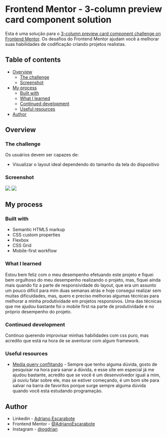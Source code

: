 # Frontend Mentor - 3-column preview card component solution

Esta é uma solução para o [3-column preview card component challenge on Frontend Mentor](https://www.frontendmentor.io/challenges/3column-preview-card-component-pH92eAR2-). Os desafios do Frontend Mentor ajudam você a melhorar suas habilidades de codificação criando projetos realistas.

## Table of contents

- [Overview](#overview)
  - [The challenge](#the-challenge)
  - [Screenshot](#screenshot)
- [My process](#my-process)
  - [Built with](#built-with)
  - [What I learned](#what-i-learned)
  - [Continued development](#continued-development)
  - [Useful resources](#useful-resources)
- [Author](#author)


## Overview

### The challenge

Os usuários devem ser capazes de:

- Visualizar o layout ideal dependendo do tamanho da tela do dispositivo

### Screenshot

![](./screenshots/screenshotdesktop.png.jpg)
![](./screenshots/screenshotmobile.png.jpg)
 

## My process

### Built with

- Semantic HTML5 markup
- CSS custom properties
- Flexbox
- CSS Grid
- Mobile-first workflow


### What I learned

Estou bem feliz com o meu desempenho efetuando este projeto e fiquei bem orgulhoso do meu desempenho realizando o projeto, mas, fiquei ainda mais quando fiz a parte de responsividade do layout, que era um assunto um pouco difícil para mim duas semanas atrás e hoje consegui realizar sem muitas dificuldades, mas, quero e preciso melhoras algumas técnicas para melhorar a minha produtividade em projetos responsivos. 
Uma das técnicas que me ajudou bastante foi o mobile first na parte de produtividade e no próprio desempenho do projeto.



### Continued development

Continuo querendo improvisar minhas habilidades com css puro, mas acredito que está na hora de se aventurar com algum framework.


### Useful resources

- [Media query conflitando](https://pt.stackoverflow.com/questions/356923/media-queries-do-css-n%C3%A3o-funciona-e-esta-conflitando) - Sempre que tenho alguma dúvida, gosto de pesquisar na hora para sanar a dúvida, e esse site em especial já me ajudou bastante, acredito que se você é um desenvolvedor igual a mim, já ouviu falar sobre ele, mas se estiver começando, é um bom site para salvar na barra de favoritos porque surge sempre alguma dúvida quando você esta estudando programação.


## Author

- Linkedin - [Adriano Escarabote](https://www.linkedin.com/in/adriano-escarabote-944b02233/)
- Frontend Mentor - [@AdrianoEscarabote](https://www.frontendmentor.io/profile/AdrianoEscarabote)
- Instagram - [@ogdrian](https://www.instagram.com/ogdrian/)